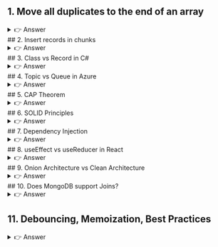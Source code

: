 ## 1. Move all duplicates to the end of an array
<details> <summary>👉 Answer</summary>

Logic: Use a set to track seen elements, maintain order for unique elements, and push duplicates at the end.

JavaScript Example:
```js
function moveDuplicates(arr) {
  let seen = new Set();
  let uniques = [];
  let duplicates = [];

  for (let item of arr) {
    if (seen.has(item)) {
      duplicates.push(item);
    } else {
      seen.add(item);
      uniques.push(item);
    }
  }
  return [...uniques, ...duplicates];
}

console.log(moveDuplicates([1, 2, 3, 2, 4, 3, 5]));
// Output: [1, 2, 3, 4, 5, 2, 3]
```
```python
Python Example:

def move_duplicates(arr):
    seen = set()
    unique, dupes = [], []
    for num in arr:
        if num in seen:
            dupes.append(num)
        else:
            seen.add(num)
            unique.append(num)
    return unique + dupes

print(move_duplicates([1,2,3,2,4,3,5]))
# Output: [1,2,3,4,5,2,3]
```
</details>
## 2. Insert records in chunks
<details> <summary>👉 Answer</summary>

Problem: DB supports only limited inserts per batch.
Solution: Process in chunks.

C# Example:
```cs
public void SaveInChunks(List<int> records, int chunkSize)
{
    for (int i = 0; i < records.Count; i += chunkSize)
    {
        var batch = records.Skip(i).Take(chunkSize).ToList();
        SaveToDB(batch);
    }
}
```

JavaScript Example:
```js
function saveInChunks(records, chunkSize) {
  for (let i = 0; i < records.length; i += chunkSize) {
    const batch = records.slice(i, i + chunkSize);
    console.log("Saving batch:", batch);
  }
}

saveInChunks([1,2,3,4,5,6,7], 3);
// Saving [1,2,3] [4,5,6] [7]
```
</details>
## 3. Class vs Record in C#
<details> <summary>👉 Answer</summary>

Class: Reference type, mutable, equality by reference.
Record: Reference type, immutable by default, equality by value.

Example:
```cs
class PersonClass
{
    public string Name { get; set; }
}

record PersonRecord(string Name);

var c1 = new PersonClass { Name = "Sunil" };
var c2 = new PersonClass { Name = "Sunil" };
Console.WriteLine(c1.Equals(c2)); // False (different references)

var r1 = new PersonRecord("Sunil");
var r2 = new PersonRecord("Sunil");
Console.WriteLine(r1.Equals(r2)); // True (value equality)
```
</details>
## 4. Topic vs Queue in Azure
<details> <summary>👉 Answer</summary>

Queue: Point-to-point, one consumer processes a message.

Topic: Publish-subscribe, multiple subscribers can process copies.

Example:

Queue → Order service sends message → Only Billing service consumes.

Topic → Order service sends message → Billing + Notification + Analytics all receive.

</details>
## 5. CAP Theorem
<details> <summary>👉 Answer</summary>

CAP Theorem: A distributed system can provide only 2 out of 3 guarantees:

Consistency

Availability

Partition Tolerance

Example Systems:

CP: MongoDB (prioritize consistency over availability).

AP: Cassandra (available but may show stale data).

CA: Traditional relational DB (not partition tolerant).

</details>
## 6. SOLID Principles
<details> <summary>👉 Answer</summary>

S – Single Responsibility Principle

O – Open/Closed Principle

L – Liskov Substitution Principle

I – Interface Segregation Principle

D – Dependency Inversion Principle

Example (C#):
```cs
// Single Responsibility - Class only handles one job
public class ReportSaver {
    public void Save(string report) {
        Console.WriteLine("Report saved");
    }
}


Example (JavaScript - Dependency Inversion):

class MySQLDatabase {
  save(data) { console.log("Saving to MySQL:", data); }
}

class App {
  constructor(db) { this.db = db; }
  run() { this.db.save("data"); }
}

const app = new App(new MySQLDatabase());
app.run();
```
</details>
## 7. Dependency Injection
<details> <summary>👉 Answer</summary>

Definition: Providing dependencies from outside instead of creating inside.

C# Example:
```cs
public class Service
{
    private readonly IRepository _repo;
    public Service(IRepository repo) { _repo = repo; }
}
```

JavaScript Example:
```js
function UserService(repo) {
  this.repo = repo;
}

const mockRepo = { getUser: () => "Mock User" };
const service = new UserService(mockRepo);
console.log(service.repo.getUser()); // Mock User
```
</details>
## 8. useEffect vs useReducer in React
<details> <summary>👉 Answer</summary>

useEffect: For side effects like API calls, timers, subscriptions.

useReducer: For complex state management.

useEffect Example:
```js
import { useEffect, useState } from "react";

function FetchUsers() {
  const [users, setUsers] = useState([]);

  useEffect(() => {
    fetch("/api/users")
      .then(res => res.json())
      .then(data => setUsers(data));
  }, []);

  return <div>{users.length} Users</div>;
}


useReducer Example:

import { useReducer } from "react";

function counterReducer(state, action) {
  switch (action.type) {
    case "inc": return { count: state.count + 1 };
    case "dec": return { count: state.count - 1 };
    default: return state;
  }
}

function Counter() {
  const [state, dispatch] = useReducer(counterReducer, { count: 0 });

  return (
    <div>
      <button onClick={() => dispatch({ type: "inc" })}>+</button>
      <button onClick={() => dispatch({ type: "dec" })}>-</button>
      Count: {state.count}
    </div>
  );
}
```
</details>
## 9. Onion Architecture vs Clean Architecture
<details> <summary>👉 Answer</summary>

Onion Architecture: Layers are concentric circles. Domain is core, infrastructure is outer.

Clean Architecture: Similar but more generic, with use-cases around domain, then adapters, frameworks.

Diagram Idea:

Onion:         Clean:
Domain         Entities
App Services   Use Cases
Infra          Interface Adapters
UI             Frameworks


Example:

Onion: Repositories, Services, Controllers.

Clean: Entities, Use Cases, Presenters, Gateways.

</details>
## 10. Does MongoDB support Joins?
<details> <summary>👉 Answer</summary>

MongoDB doesn’t support joins like SQL, but you can use $lookup for similar functionality.

Example:
```db
db.orders.aggregate([
  {
    $lookup: {
      from: "customers",
      localField: "customerId",
      foreignField: "_id",
      as: "customerDetails"
    }
  }
])

MongoDB $lookup Detailed Explanation

The query:

db.orders.aggregate([
  {
    $lookup: {
      from: "customers",        // Collection to join with (customers)
      localField: "customerId", // Field in "orders"
      foreignField: "_id",      // Field in "customers"
      as: "customerDetails"     // Output array field
    }
  }
])

1. Collections Setup (Example Data)

orders collection

[
  { _id: 1, item: "Laptop", customerId: 101 },
  { _id: 2, item: "Phone", customerId: 102 },
  { _id: 3, item: "Tablet", customerId: 101 }
]


customers collection

[
  { _id: 101, name: "Alice", city: "New York" },
  { _id: 102, name: "Bob", city: "London" },
  { _id: 103, name: "Charlie", city: "Paris" }
]

2. What $lookup Does

It performs a left outer join between the orders collection and the customers collection.

It takes customerId from orders.

Looks for matching _id in customers.

Puts the matched docs inside a new array field customerDetails.

3. Output of the Query
[
  {
    _id: 1,
    item: "Laptop",
    customerId: 101,
    customerDetails: [
      { _id: 101, name: "Alice", city: "New York" }
    ]
  },
  {
    _id: 2,
    item: "Phone",
    customerId: 102,
    customerDetails: [
      { _id: 102, name: "Bob", city: "London" }
    ]
  },
  {
    _id: 3,
    item: "Tablet",
    customerId: 101,
    customerDetails: [
      { _id: 101, name: "Alice", city: "New York" }
    ]
  }
]

4. Important Points

$lookup always creates an array (customerDetails), even if one match is found.

If no match is found → customerDetails: [].

It’s similar to LEFT OUTER JOIN in SQL.

5. Flattening the Array ($unwind)

If you want only one customer object instead of an array:

db.orders.aggregate([
  {
    $lookup: {
      from: "customers",
      localField: "customerId",
      foreignField: "_id",
      as: "customerDetails"
    }
  },
  { $unwind: "$customerDetails" }
])


👉 Output:

[
  { _id: 1, item: "Laptop", customerId: 101, customerDetails: { _id: 101, name: "Alice", city: "New York" } },
  { _id: 2, item: "Phone", customerId: 102, customerDetails: { _id: 102, name: "Bob", city: "London" } },
  { _id: 3, item: "Tablet", customerId: 101, customerDetails: { _id: 101, name: "Alice", city: "New York" } }
]

6. $lookup with Pipeline (More Powerful)

MongoDB 3.6+ allows using a pipeline for advanced joins.

Example: Match only customers from "New York":

db.orders.aggregate([
  {
    $lookup: {
      from: "customers",
      let: { orderCustId: "$customerId" },  // pass variable
      pipeline: [
        { $match: { $expr: { $eq: ["$_id", "$$orderCustId"] } } },
        { $match: { city: "New York" } }
      ],
      as: "customerDetails"
    }
  }
])


👉 Only orders from Alice (New York) will get joined.

7. $lookup vs SQL Join

Equivalent SQL:

SELECT o._id, o.item, c.name, c.city
FROM orders o
LEFT JOIN customers c
ON o.customerId = c._id;


✅ In short:

$lookup = MongoDB’s way of doing joins.

Output always has an array field.

Combine with $unwind and $project for clean results.

$lookup with pipeline = super powerful for filtering/joining multiple conditions.
```

This will join orders with customers.

</details>

## 11. Debouncing, Memoization, Best Practices
<details> <summary>👉 Answer</summary>

Great question 🚀 – this is a real-world frontend interview favorite. You want a search input with:

Debouncing → Avoid API calls on every keystroke.

Memoization (caching) → Avoid refetching for the same query.

Best Practices → Error handling, loading states, cleanup.

Example:
```js
import { useState, useEffect, useCallback, useRef } from "react";

// Utility: debounce
function debounce(func, delay) {
  let timer;
  return (...args) => {
    clearTimeout(timer);
    timer = setTimeout(() => func(...args), delay);
  };
}

export default function SearchComponent() {
  const [query, setQuery] = useState("");
  const [results, setResults] = useState([]);
  const [loading, setLoading] = useState(false);
  const [error, setError] = useState(null);

  // Cache previous results to avoid duplicate API calls
  const cache = useRef({});

  // API call function
  const fetchResults = async (searchTerm) => {
    if (!searchTerm) {
      setResults([]);
      return;
    }

    // ✅ Check cache first
    if (cache.current[searchTerm]) {
      setResults(cache.current[searchTerm]);
      return;
    }

    try {
      setLoading(true);
      setError(null);

      // Simulated API call (replace with real API)
      const response = await fetch(`/api/search?q=${searchTerm}`);
      if (!response.ok) throw new Error("Network error");
      const data = await response.json();

      // Save in cache
      cache.current[searchTerm] = data;
      setResults(data);
    } catch (err) {
      setError(err.message);
    } finally {
      setLoading(false);
    }
  };

  // ✅ Memoized debounced search
  const debouncedSearch = useCallback(debounce(fetchResults, 500), []);

  // Run search when query changes
  useEffect(() => {
    debouncedSearch(query);
    // cleanup not needed here because debounce handles it
  }, [query, debouncedSearch]);

  return (
    <div className="p-4 max-w-md mx-auto">
      <input
        type="text"
        placeholder="Search..."
        value={query}
        onChange={(e) => setQuery(e.target.value)}
        className="w-full p-2 border rounded"
      />

      {loading && <p>Loading...</p>}
      {error && <p className="text-red-500">{error}</p>}

      <ul className="mt-2">
        {results.map((item, index) => (
          <li key={index} className="border-b py-1">{item}</li>
        ))}
      </ul>
    </div>
  );
}

```
</details>
